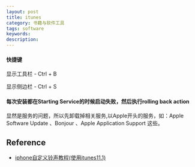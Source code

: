 ```yaml
---
layout: post
title: itunes
category: 书籍与软件工具
tags: software
keywords: 
description: 
---
```


#### 快捷键

显示工具栏 - Ctrl + B

显示侧边栏 - Ctrl + S

#### 每次安装都在Starting Service的时候启动失败，然后执行rolling back action
显然是服务的问题，所以先卸载掉相关服务,以Apple开头的服务，如：Apple Software Update    、Bonjour  、Apple Application Support 这些。
## Reference

* [iphone自定义铃声教程(使用itunes11.1)](http://jingyan.baidu.com/article/77b8dc7f24a6446175eab67f.html)

